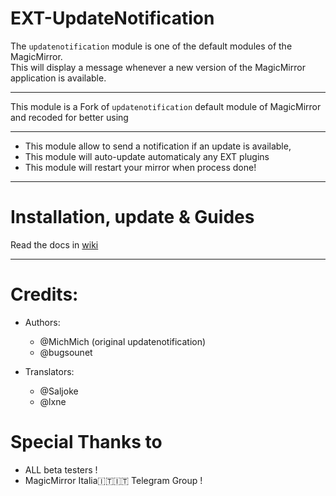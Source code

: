 # EXT-UpdateNotification

The `updatenotification` module is one of the default modules of the MagicMirror.<br>
This will display a message whenever a new version of the MagicMirror application is available.

---
This module is a Fork of `updatenotification` default module of MagicMirror and recoded for better using

---

 * This module allow to send a notification if an update is available,
 * This module will auto-update automaticaly any EXT plugins
 * This module will restart your mirror when process done!

---
# Installation, update & Guides
Read the docs in [wiki](https://wiki.bugsounet.fr/EXT-UpdateNotification)<br>

---

# Credits:
  - Authors:
    - @MichMich (original updatenotification)
    - @bugsounet

  - Translators:
    - @Saljoke
    - @lxne

 # Special Thanks to
  - ALL beta testers !
  - MagicMirror Italia🇮🇹🇮🇹 Telegram Group !
